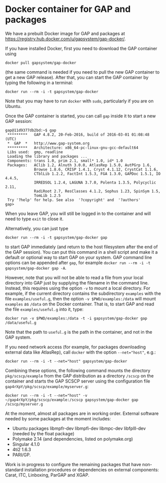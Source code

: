 # Docker container for GAP and packages

We have a prebuilt Docker image for GAP and packages at https://registry.hub.docker.com/u/gapsystem/gap-docker/.

If you have installed Docker, first you need to download the GAP container using
```
docker pull gapsystem/gap-docker
```
(the same command is needed if you need to pull the new GAP container to get a
new GAP release). After that, you can start the GAP container by typing the
following in a terminal:
```
docker run --rm -i -t gapsystem/gap-docker
```
Note that you may have to run `docker` with `sudo`, particularly if you are on Ubuntu.

Once the GAP container is started, you can call `gap` inside it to start a new GAP session:
```
gap@11d9377db2bd:~$ gap
 *********   GAP 4.8.2, 20-Feb-2016, build of 2016-03-01 01:08:48 (UTC)
 *  GAP  *   http://www.gap-system.org
 *********   Architecture: x86_64-pc-linux-gnu-gcc-default64
 Libs used:  gmp, readline
 Loading the library and packages ...
 Components: trans 1.0, prim 2.1, small* 1.0, id* 1.0
 Packages:   AClib 1.2, Alnuth 3.0.0, AtlasRep 1.5.0, AutPGrp 1.6, 
             Browse 1.8.6, CRISP 1.4.1, Cryst 4.1.12, CrystCat 1.1.6, 
             CTblLib 1.2.2, FactInt 1.5.3, FGA 1.3.0, GAPDoc 1.5.1, IO 4.4.5, 
             IRREDSOL 1.2.4, LAGUNA 3.7.0, Polenta 1.3.5, Polycyclic 2.11, 
             RadiRoot 2.7, ResClasses 4.1.2, Sophus 1.23, SpinSym 1.5, 
             TomLib 1.2.5
 Try '?help' for help. See also  '?copyright' and  '?authors'
gap> 
```
When you leave GAP, you will still be logged in to the container and will need to type `exit` to close it.

Alternatively, you can just type
```
docker run --rm -i -t gapsystem/gap-docker gap
```
to start GAP immediately (and return to the host filesystem after the end of the GAP session). You can put this command in a shell script and make it a default or optional way to start GAP on your system. GAP command line options can be appended after `gap`, for example `docker run --rm -i -t gapsystem/gap-docker gap -A`. 

However, note that you will not be able to read a file from your local directory into GAP just by supplying the filename in the command line. Instead, this requires using the option `-v` to mount a local directory. For example, if the current directory contains the subdirectory `examples` with the file `examples/useful.g`, then the option `-v $PWD/examples:/data` will mount `examples` as `/data` on the Docker container. That is, to start GAP and read the file `examples/useful.g` into it, type:
```
docker run -v $PWD/examples:/data -t -i gapsystem/gap-docker gap /data/useful.g
```
Note that the path to `useful.g` is the path in the container, and not in the GAP system.

If you need network access (for example, for packages downloading external data like AtlasRep), call `docker` with the option `--net="host"`, e.g.:
```
docker run --rm -i -t --net="host" gapsystem/gap-docker
```

Combining these options, the following command mounts the directory `pkg/scscp/example` from the GAP distribution as a directory `/scscp` on the container and starts the GAP SCSCP server using the configuration file `gap4rXpY/pkg/scscp/example/myserver.g`:
```
docker run --rm -i -t --net="host" -v ~/gap4rXpY/pkg/scscp/example:/scscp gapsystem/gap-docker gap /scscp/myserver.g
```

At the moment, almost all packages are in working order. External software needed by some packages at the moment includes:
* Ubuntu packages libmpfr-dev libmpfi-dev libmpc-dev libfplll-dev (needed by the float package)
* Polymake 2.14 (and dependencies, listed on polymake.org)
* Singular 4.1.0
* 4ti2 1.6.3
* PARI/GP.

Work is in progress to configure the remaining packages that have non-standard installation procedures or dependencies on external components: Carat, ITC, Linboxing, ParGAP and XGAP.
